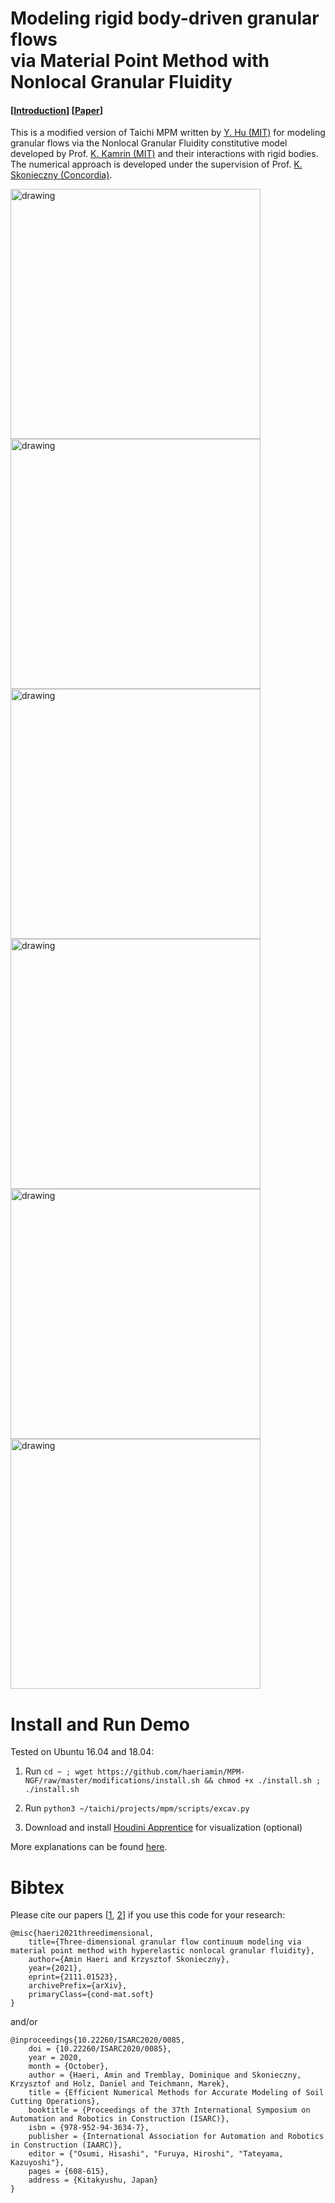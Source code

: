 # Modeling rigid body-driven granular flows <br /> via Material Point Method with Nonlocal Granular Fluidity
#### [[Introduction](https://youtu.be/_iNQWDR8nNA)] [[Paper](https://www.iaarc.org/publications/2020_proceedings_of_the_37th_isarc/efficient_numerical_methods_for_accurate_modeling_of_soil_cutting_operations.html)]

This is a modified version of Taichi MPM written by [Y. Hu (MIT)](https://github.com/yuanming-hu/taichi_mpm) for modeling granular flows via the Nonlocal Granular Fluidity constitutive model developed by Prof. [K. Kamrin (MIT)](http://web.mit.edu/kkamrin/www/fluid_solid.html) and their interactions with rigid bodies. The numerical approach is developed under the supervision of Prof. [K. Skonieczny (Concordia)](http://users.encs.concordia.ca/~kskoniec/).

<img src="https://github.com/haeriamin/files/blob/master/indExcav.gif" alt="drawing" width="400"> <img src="https://github.com/haeriamin/files/blob/master/wheelSoil.gif" alt="drawing" width="400"> <img src="https://github.com/haeriamin/files/blob/master/explate1.gif" alt="drawing" width="400"> <img src="https://github.com/haeriamin/files/blob/master/explate2exp.gif" alt="drawing" width="400"> <img src="https://github.com/haeriamin/files/blob/master/silo.gif" alt="drawing" width="400"> <img src="https://github.com/haeriamin/files/blob/master/tcFlow.gif" alt="drawing" width="400">


# Install and Run Demo
Tested on Ubuntu 16.04 and 18.04:

1. Run `cd ~ ; wget https://github.com/haeriamin/MPM-NGF/raw/master/modifications/install.sh && chmod +x ./install.sh ; ./install.sh`

2. Run `python3 ~/taichi/projects/mpm/scripts/excav.py`

3. Download and install [Houdini Apprentice](https://www.sidefx.com/products/houdini-apprentice) for visualization (optional)

More explanations can be found [here](https://github.com/yuanming-hu/taichi_mpm#particle-attributes).


# Bibtex
Please cite our papers [[1](https://arxiv.org/abs/2111.01523), [2](https://www.iaarc.org/publications/fulltext/ISARC_2020_Paper_60.pdf)] if you use this code for your research: 
```
@misc{haeri2021threedimensional,
	title={Three-dimensional granular flow continuum modeling via material point method with hyperelastic nonlocal granular fluidity}, 
	author={Amin Haeri and Krzysztof Skonieczny},
	year={2021},
	eprint={2111.01523},
	archivePrefix={arXiv},
	primaryClass={cond-mat.soft}
}
```
and/or
```
@inproceedings{10.22260/ISARC2020/0085,
	doi = {10.22260/ISARC2020/0085},
	year = 2020,
	month = {October},
	author = {Haeri, Amin and Tremblay, Dominique and Skonieczny, Krzysztof and Holz, Daniel and Teichmann, Marek},
	title = {Efficient Numerical Methods for Accurate Modeling of Soil Cutting Operations},
	booktitle = {Proceedings of the 37th International Symposium on Automation and Robotics in Construction (ISARC)},
	isbn = {978-952-94-3634-7},
	publisher = {International Association for Automation and Robotics in Construction (IAARC)},
	editor = {"Osumi, Hisashi", "Furuya, Hiroshi", "Tateyama, Kazuyoshi"},
	pages = {608-615},
	address = {Kitakyushu, Japan}
}
```